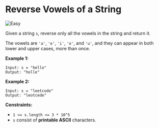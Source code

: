 # Reverse Vowels of a String

![Easy](https://img.shields.io/badge/Difficulty-Easy-green)

Given a string `s`, reverse only all the vowels in the string and return it.

The vowels are `'a'`, `'e'`, `'i'`, `'o'`, and `'u'`, and they can appear in both lower and upper cases, more than once.

 

**Example 1:**
```
Input: s = "hello"
Output: "holle"
```

**Example 2:**
```
Input: s = "leetcode"
Output: "leotcede"
```

**Constraints:**
- `1 <= s.length <= 3 * 10^5`
- `s` consist of **printable ASCII** characters.